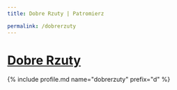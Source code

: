 ```yaml
---
title: Dobre Rzuty | Patromierz

permalink: /dobrerzuty
---
```


# [Dobre Rzuty](https://patronite.pl/dobrerzuty)

{% include profile.md name="dobrerzuty" prefix="d" %}

